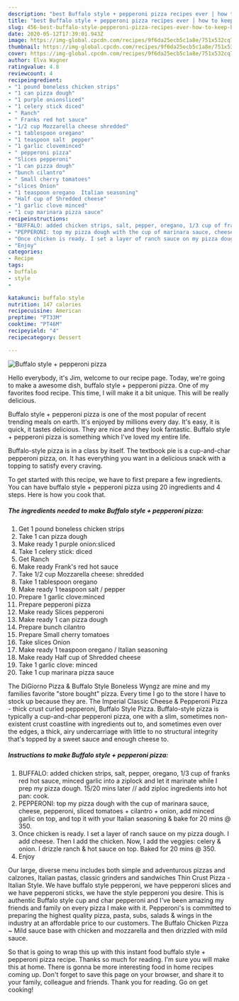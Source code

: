 ```yaml
---
description: "best Buffalo style + pepperoni pizza recipes ever | how to keep Buffalo style + pepperoni pizza"
title: "best Buffalo style + pepperoni pizza recipes ever | how to keep Buffalo style + pepperoni pizza"
slug: 456-best-buffalo-style-pepperoni-pizza-recipes-ever-how-to-keep-buffalo-style-pepperoni-pizza
date: 2020-05-12T17:39:01.943Z
image: https://img-global.cpcdn.com/recipes/9f6da25ecb5c1a8e/751x532cq70/buffalo-style-pepperoni-pizza-recipe-main-photo.jpg
thumbnail: https://img-global.cpcdn.com/recipes/9f6da25ecb5c1a8e/751x532cq70/buffalo-style-pepperoni-pizza-recipe-main-photo.jpg
cover: https://img-global.cpcdn.com/recipes/9f6da25ecb5c1a8e/751x532cq70/buffalo-style-pepperoni-pizza-recipe-main-photo.jpg
author: Elva Wagner
ratingvalue: 4.8
reviewcount: 4
recipeingredient:
- "1 pound boneless chicken strips"
- "1 can pizza dough"
- "1 purple onionsliced"
- "1 celery stick diced"
- " Ranch"
- " Franks red hot sauce"
- "1/2 cup Mozzarella cheese shredded"
- "1 tablespoon oregano"
- "1 teaspoon salt  pepper"
- "1 garlic cloveminced"
- " pepperoni pizza"
- "Slices pepperoni"
- "1 can pizza dough"
- "bunch cilantro"
- " Small cherry tomatoes"
- "slices Onion"
- "1 teaspoon oregano  Italian seasoning"
- "Half cup of Shredded cheese"
- "1 garlic clove minced"
- "1 cup marinara pizza sauce"
recipeinstructions:
- "BUFFALO: added chicken strips, salt, pepper, oregano, 1/3 cup of franks red hot sauce, minced garlic into a ziplock and let it marinate while I prep my pizza dough. 15/20 mins later // add ziploc ingredients into hot pan: cook."
- "PEPPERONI: top my pizza dough with the cup of marinara sauce, cheese, pepperoni, sliced tomatoes + cilantro + onion, add minced garlic on top, and top it with your Italian seasoning &amp; bake for 20 mins @ 350."
- "Once chicken is ready. I set a layer of ranch sauce on my pizza dough. I add cheese. Then I add the chicken. Now, I add the veggies: celery &amp; onion. I drizzle ranch &amp; hot sauce on top. Baked for 20 mins @ 350."
- "Enjoy"
categories:
- Recipe
tags:
- buffalo
- style
- 

katakunci: buffalo style  
nutrition: 147 calories
recipecuisine: American
preptime: "PT33M"
cooktime: "PT46M"
recipeyield: "4"
recipecategory: Dessert

---
```



![Buffalo style + pepperoni pizza](https://img-global.cpcdn.com/recipes/9f6da25ecb5c1a8e/751x532cq70/buffalo-style-pepperoni-pizza-recipe-main-photo.jpg)

Hello everybody, it's Jim, welcome to our recipe page. Today, we're going to make a awesome dish, buffalo style + pepperoni pizza. One of my favorites food recipe. This time, I will make it a bit unique. This will be really delicious.

Buffalo style + pepperoni pizza is one of the most popular of recent trending meals on earth. It's enjoyed by millions every day. It's easy, it is quick, it tastes delicious. They are nice and they look fantastic. Buffalo style + pepperoni pizza is something which I've loved my entire life.

Buffalo-style pizza is in a class by itself. The textbook pie is a cup-and-char pepperoni pizza, on. It has everything you want in a delicious snack with a topping to satisfy every craving.


To get started with this recipe, we have to first prepare a few ingredients. You can have buffalo style + pepperoni pizza using 20 ingredients and 4 steps. Here is how you cook that.

<!--inarticleads1-->

##### The ingredients needed to make Buffalo style + pepperoni pizza:

1. Get 1 pound boneless chicken strips
1. Take 1 can pizza dough
1. Make ready 1 purple onion:sliced
1. Take 1 celery stick: diced
1. Get  Ranch
1. Make ready  Frank&#39;s red hot sauce
1. Take 1/2 cup Mozzarella cheese: shredded
1. Take 1 tablespoon oregano
1. Make ready 1 teaspoon salt / pepper
1. Prepare 1 garlic clove:minced
1. Prepare  pepperoni pizza
1. Make ready Slices pepperoni
1. Make ready 1 can pizza dough
1. Prepare bunch cilantro
1. Prepare  Small cherry tomatoes
1. Take slices Onion
1. Make ready 1 teaspoon oregano / Italian seasoning
1. Make ready Half cup of Shredded cheese
1. Take 1 garlic clove: minced
1. Take 1 cup marinara pizza sauce


The DiGiorno Pizza &amp; Buffalo Style Boneless Wyngz are mine and my families favorite &#34;store bought&#34; pizza. Every time I go to the store I have to stock up because they are. The Imperial Classic Cheese &amp; Pepperoni Pizza - thick crust curled pepperoni, Buffalo Style Pizza. Buffalo-style pizza is typically a cup-and-char pepperoni pizza, one with a slim, sometimes non-existent crust coastline with ingredients out to, and sometimes even over the edges, a thick, airy undercarriage with little to no structural integrity that&#39;s topped by a sweet sauce and enough cheese to. 

<!--inarticleads2-->

##### Instructions to make Buffalo style + pepperoni pizza:

1. BUFFALO: added chicken strips, salt, pepper, oregano, 1/3 cup of franks red hot sauce, minced garlic into a ziplock and let it marinate while I prep my pizza dough. 15/20 mins later // add ziploc ingredients into hot pan: cook.
1. PEPPERONI: top my pizza dough with the cup of marinara sauce, cheese, pepperoni, sliced tomatoes + cilantro + onion, add minced garlic on top, and top it with your Italian seasoning &amp; bake for 20 mins @ 350.
1. Once chicken is ready. I set a layer of ranch sauce on my pizza dough. I add cheese. Then I add the chicken. Now, I add the veggies: celery &amp; onion. I drizzle ranch &amp; hot sauce on top. Baked for 20 mins @ 350.
1. Enjoy


Our large, diverse menu includes both simple and adventurous pizzas and calzones, Italian pastas, classic grinders and sandwiches Thin Crust Pizza - Italian Style. We have buffalo style pepperoni, we have pepperoni slices and we have pepperoni sticks, we have the style pepperoni you desire. This is authentic Buffalo style cup and char pepperoni and I&#39;ve been amazing my friends and family on every pizza I make with it. Pepperoni&#39;s is committed to preparing the highest quality pizza, pasta, subs, salads &amp; wings in the industry at an affordable price to our customers. The Buffalo Chicken Pizza ~ Mild sauce base with chicken and mozzarella and then drizzled with mild sauce. 

So that is going to wrap this up with this instant food buffalo style + pepperoni pizza recipe. Thanks so much for reading. I'm sure you will make this at home. There is gonna be more interesting food in home recipes coming up. Don't forget to save this page on your browser, and share it to your family, colleague and friends. Thank you for reading. Go on get cooking!
